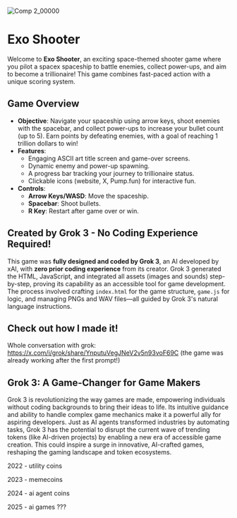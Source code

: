 ![Comp 2_00000](https://github.com/user-attachments/assets/d88a32d3-1fa5-438c-84df-9590453094e4)
# Exo Shooter

Welcome to **Exo Shooter**, an exciting space-themed shooter game where you pilot a spacex spaceship to battle enemies, collect power-ups, and aim to become a trillionaire! This game combines fast-paced action with a unique scoring system.

## Game Overview
- **Objective**: Navigate your spaceship using arrow keys, shoot enemies with the spacebar, and collect power-ups to increase your bullet count (up to 5). Earn points by defeating enemies, with a goal of reaching 1 trillion dollars to win!
- **Features**:
  - Engaging ASCII art title screen and game-over screens.
  - Dynamic enemy and power-up spawning.
  - A progress bar tracking your journey to trillionaire status.
  - Clickable icons (website, X, Pump.fun) for interactive fun.
- **Controls**:
  - **Arrow Keys/WASD**: Move the spaceship.
  - **Spacebar**: Shoot bullets.
  - **R Key**: Restart after game over or win.

## Created by Grok 3 - No Coding Experience Required!
This game was **fully designed and coded by Grok 3**, an AI developed by xAI, with **zero prior coding experience** from its creator. Grok 3 generated the HTML, JavaScript, and integrated all assets (images and sounds) step-by-step, proving its capability as an accessible tool for game development. The process involved crafting `index.html` for the game structure, `game.js` for logic, and managing PNGs and WAV files—all guided by Grok 3's natural language instructions.

## Check out how I made it! 
Whole conversation with grok:
https://x.com/i/grok/share/YnputuVegJNeV2v5n93voF69C
(the game was already working after the first prompt!)

## Grok 3: A Game-Changer for Game Makers
Grok 3 is revolutionizing the way games are made, empowering individuals without coding backgrounds to bring their ideas to life. Its intuitive guidance and ability to handle complex game mechanics make it a powerful ally for aspiring developers. Just as AI agents transformed industries by automating tasks, Grok 3 has the potential to disrupt the current wave of trending tokens (like AI-driven projects) by enabling a new era of accessible game creation. This could inspire a surge in innovative, AI-crafted games, reshaping the gaming landscape and token ecosystems.

2022 - utility coins

2023 - memecoins

2024 - ai agent coins

2025 - ai games ??? 
